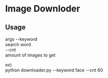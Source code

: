   
# Image Downloder
## Usage
args
--keyword  
search word  
--cnt  
amount of images to get  

ex)  
python downloader.py --keyword face --cnt 60
